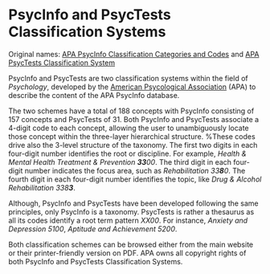 # PsycInfo and PsycTests Classification Systems

Original names: [APA PsycInfo Classification Categories and Codes](https://www.apa.org/pubs/databases/training/class-codes) and [APA PsycTests Classification System](https://www.apa.org/pubs/databases/training/psyctests-class-codes)

PsycInfo and PsycTests are two classification systems within the field of *Psychology*, developed by the [American Psycological Association](https://www.apa.org) (APA) to describe the content of the APA PsycInfo database.

The two schemes have a total of 188 concepts with PsycInfo consisting of 157 concepts and PsycTests of 31. Both PsycInfo and PsycTests associate a 4-digit code to each concept, allowing the user to unambiguously locate those concept within the three-layer hierarchical structure.
%These codes drive also the 3-level structure of the taxonomy. 
The first two digits in each four-digit number identifies the root or discipline. For example, *Health \& Mental Health Treatment \& Prevention* ***33**00*. The third digit in each four-digit number indicates the focus area, such as *Rehabilitation* *33**8**0*.  The fourth digit in each four-digit number identifies the topic, like *Drug \& Alcohol Rehabilitation* *338**3***.

Although, PsycInfo and PsycTests have been developed following the same principles, only PsycInfo is a taxonomy. PsycTests is rather a thesaurus as all its codes identify a root term pattern *XX00*. For instance, *Anxiety and Depression* *5100*, *Aptitude and Achievement* *5200*. 


Both classification schemes can be browsed either from the main website or their printer-friendly version on PDF. APA owns all copyright rights of both PsycInfo and PsycTests Classification Systems.